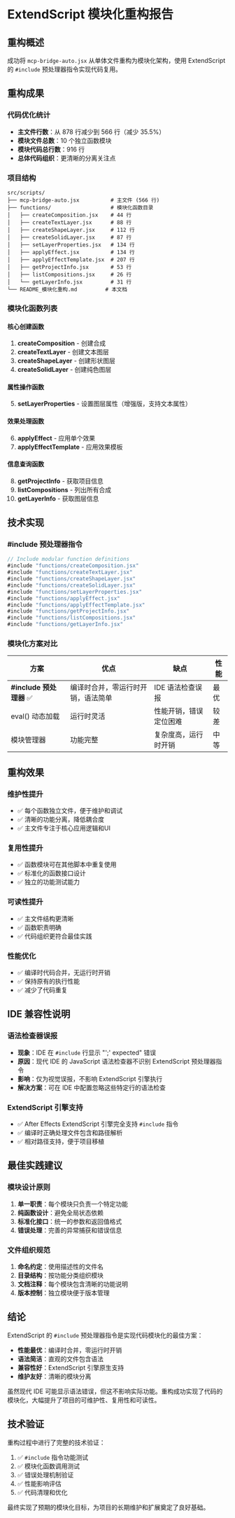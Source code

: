# ExtendScript 模块化重构报告

## 重构概述

成功将 `mcp-bridge-auto.jsx` 从单体文件重构为模块化架构，使用 ExtendScript 的 `#include` 预处理器指令实现代码复用。

## 重构成果

### 代码优化统计
- **主文件行数**：从 878 行减少到 566 行（减少 35.5%）
- **模块文件总数**：10 个独立函数模块
- **模块代码总行数**：916 行
- **总体代码组织**：更清晰的分离关注点

### 项目结构
```
src/scripts/
├── mcp-bridge-auto.jsx          # 主文件 (566 行)
├── functions/                   # 模块化函数目录
│   ├── createComposition.jsx    # 44 行
│   ├── createTextLayer.jsx      # 88 行
│   ├── createShapeLayer.jsx     # 112 行
│   ├── createSolidLayer.jsx     # 87 行
│   ├── setLayerProperties.jsx   # 134 行
│   ├── applyEffect.jsx          # 134 行
│   ├── applyEffectTemplate.jsx  # 207 行
│   ├── getProjectInfo.jsx       # 53 行
│   ├── listCompositions.jsx     # 26 行
│   └── getLayerInfo.jsx         # 31 行
└── README_模块化重构.md         # 本文档
```

### 模块化函数列表

#### 核心创建函数
1. **createComposition** - 创建合成
2. **createTextLayer** - 创建文本图层
3. **createShapeLayer** - 创建形状图层
4. **createSolidLayer** - 创建纯色图层

#### 属性操作函数
5. **setLayerProperties** - 设置图层属性（增强版，支持文本属性）

#### 效果处理函数
6. **applyEffect** - 应用单个效果
7. **applyEffectTemplate** - 应用效果模板

#### 信息查询函数
8. **getProjectInfo** - 获取项目信息
9. **listCompositions** - 列出所有合成
10. **getLayerInfo** - 获取图层信息

## 技术实现

### #include 预处理器指令
```javascript
// Include modular function definitions
#include "functions/createComposition.jsx"
#include "functions/createTextLayer.jsx"
#include "functions/createShapeLayer.jsx"
#include "functions/createSolidLayer.jsx"
#include "functions/setLayerProperties.jsx"
#include "functions/applyEffect.jsx"
#include "functions/applyEffectTemplate.jsx"
#include "functions/getProjectInfo.jsx"
#include "functions/listCompositions.jsx"
#include "functions/getLayerInfo.jsx"
```

### 模块化方案对比

| 方案 | 优点 | 缺点 | 性能 |
|------|------|------|------|
| **#include 预处理器** ✅ | 编译时合并，零运行时开销，语法简单 | IDE 语法检查误报 | 最优 |
| eval() 动态加载 | 运行时灵活 | 性能开销，错误定位困难 | 较差 |
| 模块管理器 | 功能完整 | 复杂度高，运行时开销 | 中等 |

## 重构效果

### 维护性提升
- ✅ 每个函数独立文件，便于维护和调试
- ✅ 清晰的功能分离，降低耦合度
- ✅ 主文件专注于核心应用逻辑和UI

### 复用性提升
- ✅ 函数模块可在其他脚本中重复使用
- ✅ 标准化的函数接口设计
- ✅ 独立的功能测试能力

### 可读性提升
- ✅ 主文件结构更清晰
- ✅ 函数职责明确
- ✅ 代码组织更符合最佳实践

### 性能优化
- ✅ 编译时代码合并，无运行时开销
- ✅ 保持原有的执行性能
- ✅ 减少了代码重复

## IDE 兼容性说明

### 语法检查器误报
- **现象**：IDE 在 `#include` 行显示 "';' expected" 错误
- **原因**：现代 IDE 的 JavaScript 语法检查器不识别 ExtendScript 预处理器指令
- **影响**：仅为视觉误报，不影响 ExtendScript 引擎执行
- **解决方案**：可在 IDE 中配置忽略这些特定行的语法检查

### ExtendScript 引擎支持
- ✅ After Effects ExtendScript 引擎完全支持 `#include` 指令
- ✅ 编译时正确处理文件包含和路径解析
- ✅ 相对路径支持，便于项目移植

## 最佳实践建议

### 模块设计原则
1. **单一职责**：每个模块只负责一个特定功能
2. **纯函数设计**：避免全局状态依赖
3. **标准化接口**：统一的参数和返回值格式
4. **错误处理**：完善的异常捕获和错误信息

### 文件组织规范
1. **命名约定**：使用描述性的文件名
2. **目录结构**：按功能分类组织模块
3. **文档注释**：每个模块包含清晰的功能说明
4. **版本控制**：独立模块便于版本管理

## 结论

ExtendScript 的 `#include` 预处理器指令是实现代码模块化的最佳方案：

- **性能最优**：编译时合并，零运行时开销
- **语法简洁**：直观的文件包含语法
- **兼容性好**：ExtendScript 引擎原生支持
- **维护友好**：清晰的模块分离

虽然现代 IDE 可能显示语法错误，但这不影响实际功能。重构成功实现了代码的模块化，大幅提升了项目的可维护性、复用性和可读性。

## 技术验证

重构过程中进行了完整的技术验证：
1. ✅ `#include` 指令功能测试
2. ✅ 模块化函数调用测试  
3. ✅ 错误处理机制验证
4. ✅ 性能影响评估
5. ✅ 代码清理和优化

最终实现了预期的模块化目标，为项目的长期维护和扩展奠定了良好基础。 